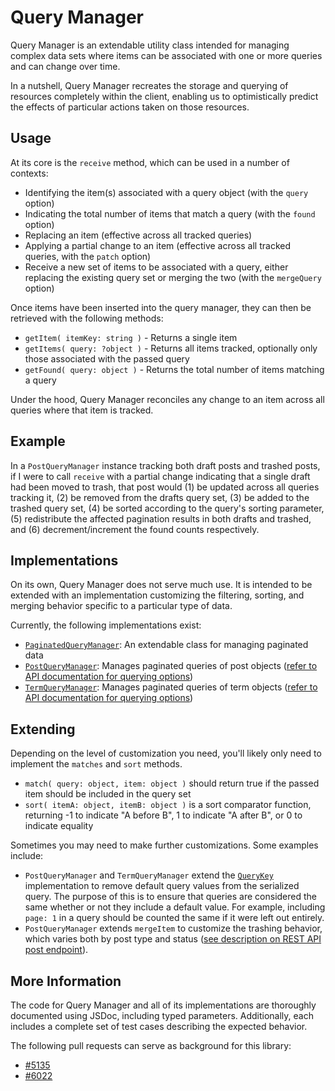 Query Manager
=============

Query Manager is an extendable utility class intended for managing complex data sets where items can be associated with one or more queries and can change over time.

In a nutshell, Query Manager recreates the storage and querying of resources completely within the client, enabling us to optimistically predict the effects of particular actions taken on those resources.

## Usage

At its core is the `receive` method, which can be used in a number of contexts:

- Identifying the item(s) associated with a query object (with the `query` option)
- Indicating the total number of items that match a query (with the `found` option)
- Replacing an item (effective across all tracked queries)
- Applying a partial change to an item (effective across all tracked queries, with the `patch` option)
- Receive a new set of items to be associated with a query, either replacing the existing query set or merging the two (with the `mergeQuery` option)

Once items have been inserted into the query manager, they can then be retrieved with the following methods:

- `getItem( itemKey: string )` - Returns a single item
- `getItems( query: ?object )` - Returns all items tracked, optionally only those associated with the passed query
- `getFound( query: object )` - Returns the total number of items matching a query

Under the hood, Query Manager reconciles any change to an item across all queries where that item is tracked. 

## Example

In a `PostQueryManager` instance tracking both draft posts and trashed posts, if I were to call `receive` with a partial change indicating that a single draft had been moved to trash, that post would (1) be updated across all queries tracking it, (2) be removed from the drafts query set, (3) be added to the trashed query set, (4) be sorted according to the query's sorting parameter, (5) redistribute the affected pagination results in both drafts and trashed, and (6) decrement/increment the found counts respectively.

## Implementations

On its own, Query Manager does not serve much use. It is intended to be extended with an implementation customizing the filtering, sorting, and merging behavior specific to a particular type of data.

Currently, the following implementations exist:

- [`PaginatedQueryManager`](./paginated): An extendable class for managing paginated data
- [`PostQueryManager`](./post): Manages paginated queries of post objects ([refer to API documentation for querying options](https://developer.wordpress.com/docs/api/1.1/get/sites/%24site/posts/))
- [`TermQueryManager`](./pterm): Manages paginated queries of term objects ([refer to API documentation for querying options](https://developer.wordpress.com/docs/api/1.1/get/sites/%24site/taxonomies/%24taxonomy/terms/))

## Extending

Depending on the level of customization you need, you'll likely only need to implement the `matches` and `sort` methods.

- `match( query: object, item: object )` should return true if the passed item should be included in the query set
- `sort( itemA: object, itemB: object )` is a sort comparator function, returning -1 to indicate "A before B", 1 to indicate "A after B", or 0 to indicate equality

Sometimes you may need to make further customizations. Some examples include:

- `PostQueryManager` and `TermQueryManager` extend the [`QueryKey`](./key.js) implementation to remove default query values from the serialized query. The purpose of this is to ensure that queries are considered the same whether or not they include a default value. For example, including `page: 1` in a query should be counted the same if it were left out entirely.
- `PostQueryManager` extends `mergeItem` to customize the trashing behavior, which varies both by post type and status ([see description on REST API post endpoint](https://developer.wordpress.com/docs/api/1.1/post/sites/%24site/posts/%24post_ID/delete/)).

## More Information

The code for Query Manager and all of its implementations are thoroughly documented using JSDoc, including typed parameters. Additionally, each includes a complete set of test cases describing the expected behavior.

The following pull requests can serve as background for this library:

- [#5135](https://github.com/Automattic/wp-calypso/pull/5135)
- [#6022](https://github.com/Automattic/wp-calypso/pull/6022)
